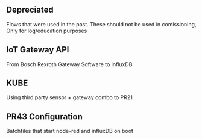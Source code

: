 ## Depreciated 
Flows that were used in the past. These should not be used in comissioning, Only for log/education purposes

## IoT Gateway API
From Bosch Rexroth Gateway Software to influxDB

## KUBE
Using third party sensor + gateway combo to PR21

## PR43 Configuration
Batchfiles that start node-red and influxDB on boot
